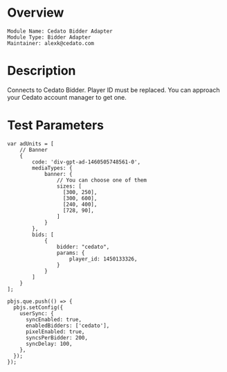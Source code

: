 # Overview

```
Module Name: Cedato Bidder Adapter
Module Type: Bidder Adapter
Maintainer: alexk@cedato.com
```

# Description

Connects to Cedato Bidder. 
Player ID must be replaced. You can approach your Cedato account manager to get one.

# Test Parameters
```
var adUnits = [
    // Banner
    {
        code: 'div-gpt-ad-1460505748561-0',
        mediaTypes: {
            banner: {
                // You can choose one of them
                sizes: [
                  [300, 250],
                  [300, 600],
                  [240, 400],
                  [728, 90],
                ]
            }
        },
        bids: [
            {
                bidder: "cedato",
                params: {
                    player_id: 1450133326,
                }
            }
        ]
    }
];

pbjs.que.push(() => {
  pbjs.setConfig({
    userSync: {
      syncEnabled: true,
      enabledBidders: ['cedato'],
      pixelEnabled: true,
      syncsPerBidder: 200,
      syncDelay: 100,
    },
  });
});
```
